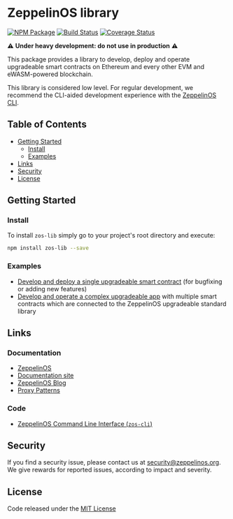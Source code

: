 # ZeppelinOS library
[![NPM Package](https://img.shields.io/npm/v/zos-lib.svg?style=flat-square)](https://www.npmjs.org/package/zos-lib)
[![Build Status](https://travis-ci.org/zeppelinos/zos-lib.svg?branch=master)](https://travis-ci.org/zeppelinos/zos-lib)
[![Coverage Status](https://coveralls.io/repos/github/zeppelinos/zos-lib/badge.svg?branch=master)](https://coveralls.io/github/zeppelinos/zos-lib?branch=master)

:warning: **Under heavy development: do not use in production** :warning:

This package provides a library to develop, deploy and operate upgradeable smart contracts on Ethereum and every other EVM and eWASM-powered blockchain.

This library is considered low level. For regular development, we recommend the CLI-aided development experience with the [ZeppelinOS CLI](https://github.com/zeppelinos/zos-cli).

## Table of Contents

- [Getting Started](#getting-started)
  - [Install](#install)
  - [Examples](#examples)
- [Links](#links)
- [Security](#security)
- [License](#license)

## Getting Started

### Install

To install `zos-lib` simply go to your project's root directory and execute:
```sh
npm install zos-lib --save
```

### Examples

- [Develop and deploy a single upgradeable smart contract](https://docs.zeppelinos.org/docs/low_level_contract.html) (for bugfixing or adding new features)
- [Develop and operate a complex upgradeable app](https://docs.zeppelinos.org/docs/low_level_app.html) with multiple smart contracts which are connected to the ZeppelinOS upgradeable standard library

## Links

### Documentation
- [ZeppelinOS](http://zeppelinos.org)
- [Documentation site](https://docs.zeppelinos.org/)
- [ZeppelinOS Blog](https://blog.zeppelinos.org)
- [Proxy Patterns](https://blog.zeppelinos.org/proxy-patterns)

### Code
- [ZeppelinOS Command Line Interface (`zos-cli`)](https://github.com/zeppelinos/zos-cli)

## Security
If you find a security issue, please contact us at security@zeppelinos.org. We give rewards for reported issues, according to impact and severity.

## License

Code released under the [MIT License](LICENSE)